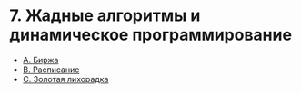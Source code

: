 # 7. Жадные алгоритмы и динамическое программирование

- [A. Биржа](./a)
- [B. Расписание](./b)
- [C. Золотая лихорадка](./c)